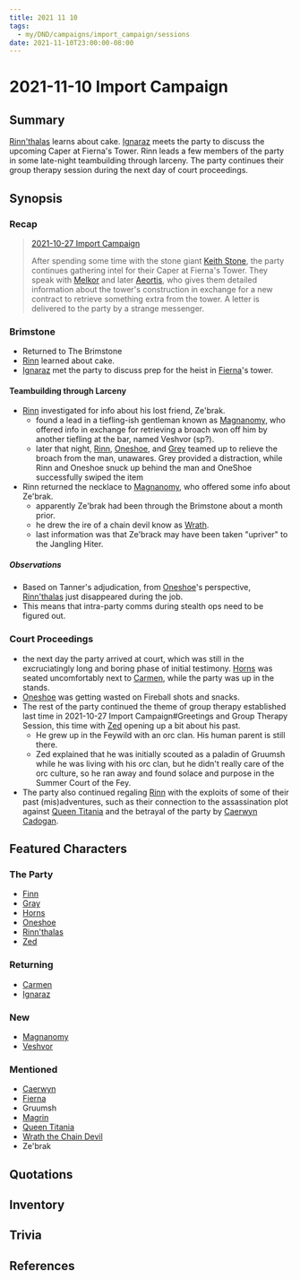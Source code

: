```yaml
---
title: 2021 11 10
tags:
  - my/DND/campaigns/import_campaign/sessions
date: 2021-11-10T23:00:00-08:00
---
```


# 2021-11-10 Import Campaign

## Summary

[Rinn'thalas](/dnd/characters/rinnthalas-liadon/) learns about cake. [Ignaraz](/dnd/characters/np-cs/ignaraz/) meets the party to discuss the upcoming Caper at Fierna's Tower. Rinn leads a few members of the party in some late-night teambuilding through larceny. The party continues their group therapy session during the next day of court proceedings.

## Synopsis

### Recap

> [2021-10-27 Import Campaign](/dnd/2021-10-27/)
>
> After spending some time with the stone giant [Keith Stone](/dnd/characters/np-cs/keith-stone/), the party continues gathering intel for their Caper at Fierna's Tower. They speak with [Melkor](/dnd/characters/np-cs/melkor/) and later [Aeortis](/dnd/characters/np-cs/aeortis/), who gives them detailed information about the tower's construction in exchange for a new contract to retrieve something extra from the tower. A letter is delivered to the party by a strange messenger.

### Brimstone
    
- Returned to The Brimstone
- [Rinn](/dnd/characters/rinnthalas-liadon/) learned about cake.
- [Ignaraz](/dnd/characters/np-cs/ignaraz/) met the party to discuss prep for the heist in [Fierna](/dnd/characters/np-cs/fierna/)'s tower.

#### Teambuilding through Larceny

- [Rinn](/dnd/characters/rinnthalas-liadon/) investigated for info about his lost friend, Ze'brak.
    - found a lead in a tiefling-ish gentleman known as [Magnanomy](/dnd/characters/np-cs/magnanomy/), who offered info in exchange for retrieving a broach won off him by another tiefling at the bar, named Veshvor (sp?).
    - later that night, [Rinn](/dnd/characters/rinnthalas-liadon/), [Oneshoe](/dnd/characters/oneshoe/), and [Grey](/dnd/characters/haeltin-var-astora/) teamed up to relieve the broach from the man, unawares. Grey provided a distraction, while Rinn and Oneshoe snuck up behind the man and OneShoe successfully swiped the item
- Rinn returned the necklace to [Magnanomy](/dnd/characters/np-cs/magnanomy/), who offered some info about Ze'brak.
    - apparently Ze'brak had been through the Brimstone about a month prior.
    - he drew the ire of a chain devil know as [Wrath](/dnd/characters/np-cs/wrath-the-chain-devil/).
    - last information was that Ze'brack may have been taken "upriver" to the Jangling Hiter.

##### Observations

- Based on Tanner's adjudication, from [Oneshoe](/dnd/characters/oneshoe/)'s perspective, [Rinn'thalas](/dnd/characters/rinnthalas-liadon/) just disappeared during the job. 
- This means that intra-party comms during stealth ops need to be figured out.

### Court Proceedings

- the next day the party arrived at court, which was still in the excruciatingly long and boring phase of initial testimony. [Horns](/dnd/characters/horns/) was seated uncomfortably next to [Carmen](/dnd/characters/np-cs/carmen/), while the party was up in the stands.
- [Oneshoe](/dnd/characters/oneshoe/) was getting wasted on Fireball shots and snacks.
- The rest of the party continued the theme of group therapy established last time in 2021-10-27 Import Campaign#Greetings and Group Therapy Session, this time with [Zed](/dnd/characters/zed/) opening up a bit about his past.
    - He grew up in the Feywild with an orc clan. His human parent is still there.
    - Zed explained that he was initially scouted as a paladin of Gruumsh while he was living with his orc clan, but he didn't really care of the orc culture, so he ran away and found solace and purpose in the Summer Court of the Fey.
- The party also continued regaling [Rinn](/dnd/characters/rinnthalas-liadon/) with the exploits of some of their past (mis)adventures, such as their connection to the assassination plot against [Queen Titania](/dnd/characters/np-cs/queen-titania/) and the betrayal of the party by [Caerwyn Cadogan](/dnd/characters/np-cs/caerwyn-cadogan/). 

## Featured Characters

### The Party

- [Finn](/dnd/characters/finn/)
- [Gray](/dnd/characters/haeltin-var-astora/)
- [Horns](/dnd/characters/horns/)
- [Oneshoe](/dnd/characters/oneshoe/)
- [Rinn'thalas](/dnd/characters/rinnthalas-liadon/)
- [Zed](/dnd/characters/zed/)

### Returning

- [Carmen](/dnd/characters/np-cs/carmen/)
- [Ignaraz](/dnd/characters/np-cs/ignaraz/)

### New

- [Magnanomy](/dnd/characters/np-cs/magnanomy/)
- [Veshvor](/dnd/characters/np-cs/veshvor/)

### Mentioned

- [Caerwyn](/dnd/characters/np-cs/caerwyn-cadogan/)
- [Fierna](/dnd/characters/np-cs/fierna/)
- Gruumsh
- [Magrin](/dnd/characters/np-cs/magrin/)
- [Queen Titania](/dnd/characters/np-cs/queen-titania/)
- [Wrath the Chain Devil](/dnd/characters/np-cs/wrath-the-chain-devil/)
- Ze'brak

## Quotations

## Inventory

## Trivia

## References